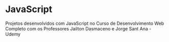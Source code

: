 # JavaScript
Projetos desenvolvidos com JavaScript no Curso de Desenvolvimento Web Completo com os Professores Jailton Dasmaceno e Jorge Sant Ana - Udemy
